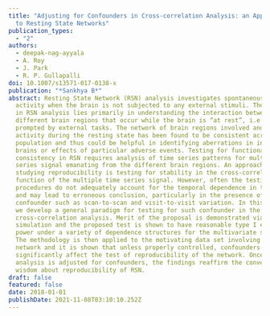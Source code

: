 ```yaml
---
title: "Adjusting for Confounders in Cross-correlation Analysis: an Application
  to Resting State Networks"
publication_types:
  - "2"
authors:
  - deepak-nag-ayyala
  - A. Roy
  - J. Park
  - R. P. Gullapalli
doi: 10.1007/s13571-017-0138-x
publication: "*Sankhya B*"
abstract: Resting State Network (RSN) analysis investigates spontaneous brain
  activity when the brain is not subjected to any external stimuli. The interest
  in RSN analysis lies primarily in understanding the interaction between
  different brain regions that occur while the brain is “at rest”, i.e., not
  prompted by external tasks. The network of brain regions involved and their
  activity during the resting state has been found to be consistent across broad
  population and thus could be helpful in identifying aberrations in individual
  brains or effects of particular adverse events. Testing for functional
  consistency in RSN requires analysis of time series patterns for multiple time
  series signal emanating from the different brain regions. An approach for
  studying reproducibility is testing for stability in the cross-correlations
  function of the multiple time series signal. However, often the testing
  procedures do not adequately account for the temporal dependence in the signal
  and may lead to erroneous conclusion, particularly in the presence of
  confounder such as scan-to-scan and visit-to-visit variation. In this article,
  we develop a general paradigm for testing for such confounder in the
  cross-correlation analysis. Merit of the proposal is demonstrated via
  simulation and the proposed test is shown to have reasonable type I error and
  power under a variety of dependence structures for the multivariate signals.
  The methodology is then applied to the motivating data set involving a motor
  network and it is shown that unless properly controlled, confounders can
  significantly affect the test of reproducibility of the network. Once the
  analysis is adjusted for confounders, the findings reaffirm the conventional
  wisdom about reproducibility of RSN.
draft: false
featured: false
date: 2018-01-01
publishDate: 2021-11-08T03:10:10.252Z
---
```

